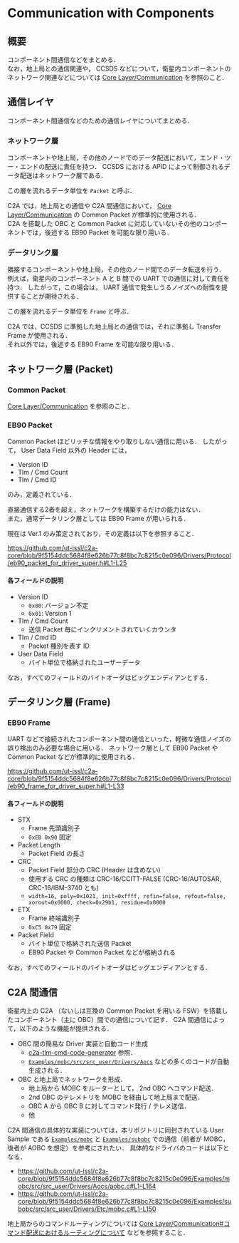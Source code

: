 # Communication with Components

## 概要
コンポーネント間通信などをまとめる．  
なお，地上局との通信関連や， CCSDS などについて，衛星内コンポーネントのネットワーク関連などについては [Core Layer/Communication](../Core/communication.md) を参照のこと．


## 通信レイヤ
コンポーネント間通信などのための通信レイヤについてまとめる．

### ネットワーク層
コンポーネントや地上局，その他のノードでのデータ配送において，エンド・ツー・エンドの配送に責任を持つ．
CCSDS における APID によって制御されるデータ配送はネットワーク層である．

この層を流れるデータ単位を `Packet` と呼ぶ．

C2A では，地上局との通信や C2A 間通信において， [Core Layer/Communication](../Core/communication.md) の Common Packet が標準的に使用される．  
C2A を搭載した OBC と Common Packet に対応していないその他のコンポーネントでは，後述する EB90 Packet を可能な限り用いる．

### データリンク層
隣接するコンポーネントや地上局，その他のノード間でのデータ転送を行う．
例えば，衛星内のコンポーネント A と B 間での UART での通信に対して責任を持つ．
したがって，この場合は， UART 通信で発生しうるノイズへの耐性を提供することが期待される．

この層を流れるデータ単位を `Frame` と呼ぶ．

C2A では，CCSDS に準拠した地上局との通信では，それに準拠し Transfer Frame が使用される．  
それ以外では，後述する EB90 Frame を可能な限り用いる．


## ネットワーク層 (Packet)
### Common Packet
[Core Layer/Communication](../Core/communication.md) を参照のこと．

### EB90 Packet
Common Packet ほどリッチな情報をやり取りしない通信に用いる．
したがって， User Data Field 以外の Header には，

- Version ID
- Tlm / Cmd Count
- Tlm / Cmd ID

のみ，定義されている．

直接通信する2者を超え，ネットワークを構築するだけの能力はない．  
また，通常データリンク層としては EB90 Frame が用いられる．

現在は Ver.1 のみ策定されており，その定義は以下を参照すること．

https://github.com/ut-issl/c2a-core/blob/9f5154ddc5684f8e626b77c8f8bc7c8215c0e096/Drivers/Protocol/eb90_packet_for_driver_super.h#L1-L25

#### 各フィールドの説明
- Version ID
    - `0x00`: バージョン不定
    - `0x01`: Version 1
- Tlm / Cmd Count
    - 送信 Packet 毎にインクリメントされていくカウンタ
- Tlm / Cmd ID
    - Packet 種別を表す ID
- User Data Field
    - バイト単位で格納されたユーザーデータ

なお，すべてのフィールドのバイトオーダはビッグエンディアンとする．


## データリンク層 (Frame)
### EB90 Frame
UART などで接続されたコンポーネント間の通信といった，軽微な通信ノイズの誤り検出のみ必要な場合に用いる．
ネットワーク層として EB90 Packet や Common Packet などが標準的に使用される．

https://github.com/ut-issl/c2a-core/blob/9f5154ddc5684f8e626b77c8f8bc7c8215c0e096/Drivers/Protocol/eb90_frame_for_driver_super.h#L1-L33

#### 各フィールドの説明
- STX
    - Frame 先頭識別子
    - `0xEB 0x90` 固定
- Packet Length
    - Packet Field の長さ
- CRC
    - Packet Field 部分の CRC (Header は含めない)
    - 使用する CRC の種類は CRC-16/CCITT-FALSE (CRC-16/AUTOSAR, CRC-16/IBM-3740 とも)
    - `width=16, poly=0x1021, init=0xffff, refin=false, refout=false, xorout=0x0000, check=0x29b1, residue=0x0000`
- ETX
    - Frame 終端識別子
    - `0xC5 0x79` 固定
- Packet Field
    - バイト単位で格納された送信 Packet
    - EB90 Packet や Common Packet などが格納される

なお，すべてのフィールドのバイトオーダはビッグエンディアンとする．


## C2A 間通信
衛星内上の C2A （ないしは互換の Common Packet を用いる FSW）を搭載したコンポーネント（主に OBC）間での通信について記す．
C2A 間通信によって，以下のような機能が提供される．

- OBC 間の簡易な Driver 実装と自動コード生成
    - [c2a-tlm-cmd-code-generator](https://github.com/ut-issl/c2a-tlm-cmd-code-generator) 参照．
    - [`Examples/mobc/src/src_user/Drivers/Aocs`](/Examples/mobc/src/src_user/Drivers/Aocs/) などの多くのコードが自動生成される．
- OBC と地上局でネットワークを形成．
    - 地上局から MOBC をルーターとして， 2nd OBC へコマンド配送．
    - 2nd OBC のテレメトリを MOBC を経由して地上局まで配送．
    - OBC A から OBC B に対してコマンド発行 / テレメ送信．
    - 他

C2A 間通信の具体的な実装については，本リポジトリに同封されている User Sample である [`Examples/mobc`](/Examples/mobc) と [`Examples/subobc`](/Examples/subobc) での通信（前者が MOBC，後者が AOBC を想定）を参考にされたい．
具体的なドライバのコードは以下となる．

- https://github.com/ut-issl/c2a-core/blob/9f5154ddc5684f8e626b77c8f8bc7c8215c0e096/Examples/mobc/src/src_user/Drivers/Aocs/aobc.c#L1-L164
- https://github.com/ut-issl/c2a-core/blob/9f5154ddc5684f8e626b77c8f8bc7c8215c0e096/Examples/subobc/src/src_user/Drivers/Etc/mobc.c#L1-L150

地上局からのコマンドルーティングについては [Core Layer/Communication#コマンド配送におけるルーティングについて](../Core/communication.md#コマンド配送におけるルーティングについて) などを参照すること．

